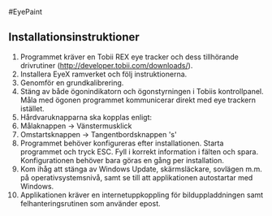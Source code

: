 #EyePaint
## Installationsinstruktioner
1. Programmet kräver en Tobii REX eye tracker och dess tillhörande drivrutiner (http://developer.tobii.com/downloads/).
  1. Installera EyeX ramverket och följ instruktionerna.
  2. Genomför en grundkalibrering.
  3. Stäng av både ögonindikatorn och ögonstyrningen i Tobiis kontrollpanel. Måla med ögonen programmet kommunicerar direkt med eye trackern istället.
2. Hårdvaruknapparna ska kopplas enligt: 
  1. Målaknappen -> Vänstermusklick
  2. Omstartsknappen -> Tangentbordsknappen 's'
3. Programmet behöver konfigureras efter installationen. Starta programmet och tryck ESC. Fyll i korrekt information i fälten och spara. Konfigurationen behöver bara göras en gång per installation.
4. Kom ihåg att stänga av Windows Update, skärmsläckare, sovlägen m.m. på operativsystemsnivå, samt se till att applikationen autostartar med Windows.
5. Applikationen kräver en internetuppkoppling för bilduppladdningen samt felhanteringsrutinen som använder epost.

